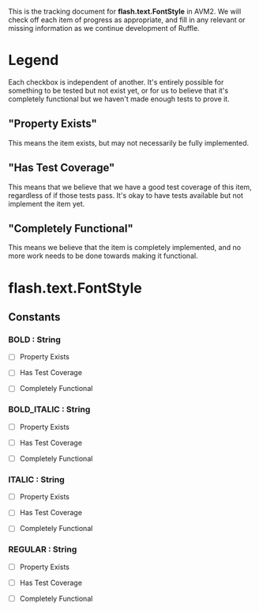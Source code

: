 This is the tracking document for **flash.text.FontStyle** in AVM2. We will check off each item of progress as appropriate, and fill in any relevant or missing information as we continue development of Ruffle.
# Legend

Each checkbox is independent of another. It's entirely possible for something to be tested but not exist yet, or for us to believe that it's completely functional but we haven't made enough tests to prove it.
## "Property Exists"

This means the item exists, but may not necessarily be fully implemented.
## "Has Test Coverage"

This means that we believe that we have a good test coverage of this item, regardless of if those tests pass. It's okay to have tests available but not implement the item yet.
## "Completely Functional"

This means we believe that the item is completely implemented, and no more work needs to be done towards making it functional.
# flash.text.FontStyle
## Constants
### BOLD : String

* [ ] Property Exists

* [ ] Has Test Coverage

* [ ] Completely Functional


### BOLD_ITALIC : String

* [ ] Property Exists

* [ ] Has Test Coverage

* [ ] Completely Functional


### ITALIC : String

* [ ] Property Exists

* [ ] Has Test Coverage

* [ ] Completely Functional


### REGULAR : String

* [ ] Property Exists

* [ ] Has Test Coverage

* [ ] Completely Functional